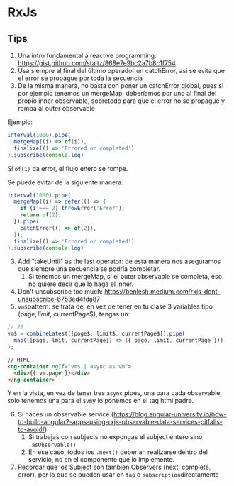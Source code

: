 # RxJs 

## Tips

1. Una intro fundamental a reactive programming: https://gist.github.com/staltz/868e7e9bc2a7b8c1f754
2. Usa siempre al final del último operador un catchError, asi se evita que el error se propague por toda la secuencia
3. De la misma manera, no basta con poner un catchError global, pues si por ejemplo tenemos un mergeMap, deberíamos por uno al final del propio inner observable, sobretodo para que el error no se propague y rompa al outer observable

Ejemplo:

```js
interval(1000).pipe(
  mergeMap((i) => of(i)),
  finalize(() => 'Errored or completed')
).subscribe(console.log)
```

Si `of(1)` da error, el flujo enero se rompe.

Se puede evitar de la siguiente manera:

```js
interval(1000).pipe(
  mergeMap((i) => defer(() => {
    if (i === 2) throwError('Error');
    return of(2);
  }).pipe(
    catchError(() => of(2)),
  )),
  finalize(() => 'Errored or completed')
).subscribe(console.log)
```

3. Add "takeUntil" as the last operator: de esta manera nos aseguramos que siempre una secuencia se podría completar.
   1. Si tenemos un mergeMap, si el outer observable se completa, eso no quiere decir que lo haga el inner.
4. Don't unsubscribe too much: https://benlesh.medium.com/rxjs-dont-unsubscribe-6753ed4fda87
5. `vm$`pattern: se trata de, en vez de tener en tu clase 3 variables tipo (page$, limit$, currentPage$), tengas un:

```js
// JS
vm$ = combineLatest([poge$, limit$, currentPage$]).pipe(
  map(([page, lmit, currentPage]) => ({ page, limit, currentPage }))
);
```

```html
// HTML
<ng-container ngIf="vm$ | async as vm">
  <div>{{ vm.page }}</div>
</ng-container>
```

Y en la vista, en vez de tener tres `async` pipes, una para cada observable, solo tenemos una para el `$vm`y lo ponemos en el 
tag html padre.

6. Si haces un observable service (https://blog.angular-university.io/how-to-build-angular2-apps-using-rxjs-observable-data-services-pitfalls-to-avoid/)
   1. Si trabajas con subjects no expongas el subject entero sino `.asObservable()`
   2. En ese caso, todos los `.next()` deberían realizarse dentro del servicio, no en el componente que lo implemente.
7. Recordar que los Subject son tambien Observers (next, complete, error), por lo que se pueden usar en `tap` o `subscription`directamente